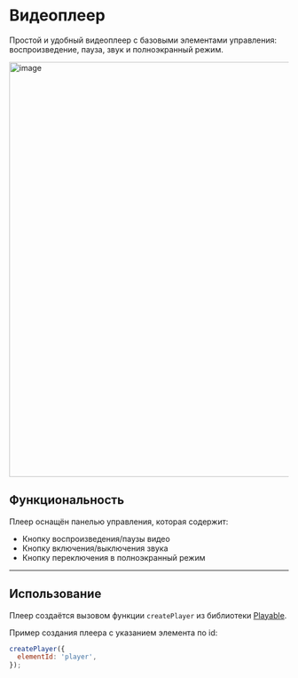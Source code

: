 # Видеоплеер

Простой и удобный видеоплеер с базовыми элементами управления: воспроизведение, пауза, звук и полноэкранный режим.

<img width="995" height="747" alt="image" src="https://github.com/user-attachments/assets/ef77b623-a602-4f17-b05c-0ff19b195758" />


## Функциональность

Плеер оснащён панелью управления, которая содержит:

- Кнопку воспроизведения/паузы видео
- Кнопку включения/выключения звука
- Кнопку переключения в полноэкранный режим


---

## Использование

Плеер создаётся вызовом функции `createPlayer` из библиотеки [Playable](https://github.com/playable/Playable).

Пример создания плеера с указанием элемента по id:

```js
createPlayer({
  elementId: 'player',
});
